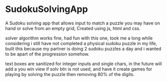 # SudokuSolvingApp
A Sudoku solving app that allows input to match a puzzle you may have on hand or solve from an empty grid, Created using js, html and css.

solver algorithm works fine, had fun with this one, took me a long while considering i still have not completed a physical sudoku puzzle in my life, built this because my partner is doing 2 sudoku puzzles a day and i wanted to be apart of the progression somehow.

text boxes are sanitized for integer inputs and single chars, in the future will add a you win view if solv btn is not used, and have it create games for playing by solving the puzzle then removing 80% of the digits.

